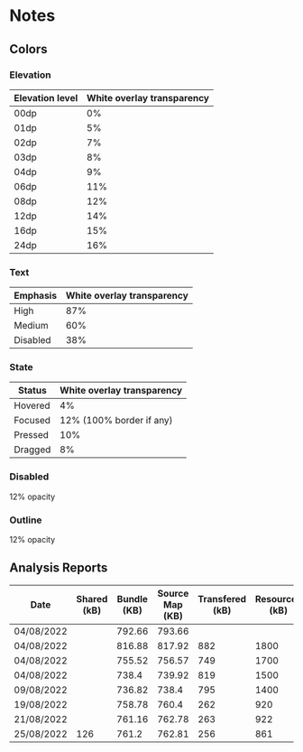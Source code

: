 # Notes

## Colors

### Elevation

| Elevation level | White overlay transparency |
|-----------------|----------------------------|
| 00dp            | 0%                         |
| 01dp            | 5%                         |
| 02dp            | 7%                         |
| 03dp            | 8%                         |
| 04dp            | 9%                         |
| 06dp            | 11%                        |
| 08dp            | 12%                        |
| 12dp            | 14%                        |
| 16dp            | 15%                        |
| 24dp            | 16%                        |

### Text

| Emphasis | White overlay transparency |
|----------|----------------------------|
| High     | 87%                        |
| Medium   | 60%                        |
| Disabled | 38%                        |

### State

| Status  | White overlay transparency |
|---------|----------------------------|
| Hovered | 4%                         |
| Focused | 12% (100% border if any)   |
| Pressed | 10%                        |
| Dragged | 8%                         |

### Disabled

12% opacity

### Outline

12% opacity

## Analysis Reports

| Date       | Shared (kB) | Bundle (KB) | Source Map (KB) | Transfered (kB) | Resources (kB) |
|------------|-------------|-------------|-----------------|-----------------|----------------|
| 04/08/2022 |             | 792.66      | 793.66          |                 |                |
| 04/08/2022 |             | 816.88      | 817.92          | 882             | 1800           |
| 04/08/2022 |             | 755.52      | 756.57          | 749             | 1700           |
| 04/08/2022 |             | 738.4       | 739.92          | 819             | 1500           |
| 09/08/2022 |             | 736.82      | 738.4           | 795             | 1400           |
| 19/08/2022 |             | 758.78      | 760.4           | 262             | 920            |
| 21/08/2022 |             | 761.16      | 762.78          | 263             | 922            |
| 25/08/2022 | 126         | 761.2       | 762.81          | 256             | 861            |
